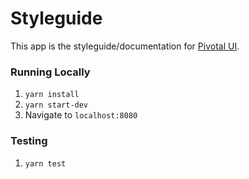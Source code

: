 # Styleguide

This app is the styleguide/documentation for [Pivotal UI](https://github.com/pivotal-cf/pivotal-ui).

### Running Locally

1. `yarn install`
1. `yarn start-dev`
1. Navigate to `localhost:8080`

### Testing

1. `yarn test`
